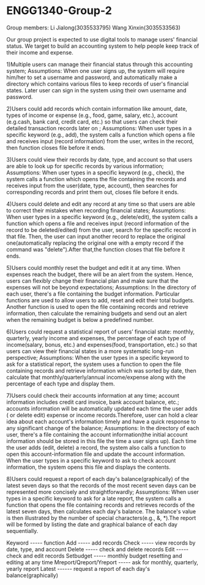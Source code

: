 # ENGG1340-Group-2
Group members:
Li Jialong(3035533795)
Wang Xinxin(3035533563)

Our group project is expected to use digital tools to manage users' financial status. We target to build an accounting system to help people keep track of their income and expense. 

1)Multiple users can manage their financial status through this accounting system;
Assumptions:
When one user signs up, the system will require him/her to set a username and password, and automatically make a directory which contains various files to keep records of user's financial states. Later user can sign in the system using their own username and password. 
   
2)Users could add records which contain information like amount, date, types of income or expense (e.g., food, game, salary, etc.), account (e.g.cash, bank card, credit card, etc.) so that users can check their detailed transaction records later on ; 
Assumptions:
When user types in a specific keyword (e.g., add), the system calls a function which opens a file and receives input (record information) from the user, writes in the record, then function closes file before it ends.

3)Users could view their records by date, type, and account so that users are able to look up for specific records by various information; 
Assumptions:
When user types in a specific keyword (e.g., check), the system calls a function which opens the file containing the records and receives input from the user(date, type, account), then searches for corresponding records and print them out, closes file before it ends.

4)Users could delete and edit any record at any time so that users are able to correct their mistakes when recording financial states;
Assumptions:
When user types in a specific keyword (e.g., delete/edit), the system calls a function which opens a file and receives input (record information of the record to be deleted/edited) from the user, search for the specific record in that file. Then, the user can input another record to replace the original one(automatically replacing the original one with a empty record if the command was "delete").After that,the function closes that file before it ends.

5)Users could monthly reset the budget and edit it at any time. When expenses reach the budget, there will be an alert from the system. Hence, users can flexibly change their financial plan and make sure that the expenses will not be beyond expectations;
Assumptions:
In the directory of each user, there's a file containing the budget information. Particular functions are used to allow users to add, reset and edit their total budgets. Another function is used to open the file containing records and retrieve information, then calculate the remaining budgets and send out an alert when the remaining budget is below a predefined number.  

6)Users could request a statistical report of users’ financial state: monthly, quarterly, yearly income and expenses, the percentage of each type of income(salary, bonus, etc.) and expenses(food, transportation, etc.) so that users can view their financial states in a more systematic long-run perspective;
Assumptions:
When the user types in a specific keyword to ask for a statistical report, the system uses a function to open the file containing records and retrieve information which was sorted by date, then calculate that monthly/quarterly/annual income/expense along with the percentage of each type and display them.  

7)Users could check their accounts information at any time; account information includes credit card invoice, bank account balance, etc.; accounts information will be automatically updated each time the user adds ( or delete edit) expense or income records.Therefore, user can hold a clear idea about each account's information timely and have a quick response to any significant change of the balance;
Assumptions:
In the directory of each user, there's a file containing the account information(the initial account information should be stored in this file the time a user signs up). Each time the user adds (edit, delete) a record, the system also calls a function to open this account-information file and update the account information. When the user types in a specific keyword to ask to check account information, the system opens this file and displays the contents.  

8)Users could request a report of each day's balance(graphically) of the latest seven days so that the records of the most recent seven days can be represented more concisely and straightforwardly;
Assumptions:
When user types in a specific keyword to ask for a late report, the system calls a function that opens the file containing records and retrieves records of the latest seven days, then calculates each day's balance. The balance's value is then illustrated by the number of special characters(e.g., &, *).The report will be formed by listing the date and graphical balance of each day sequentially.
 
Keyword		-----			    function 
Add			-----			    add records
Check			-----	 	       view records by date, type, and account 
Delete		-----			    check and delete records
Edit			-----			    check and edit records
Setbudget	-----			    monthly budget resetting and editing at any time
Mreport/Qreport/Yreport ----- ask for monthly, quarterly, yearly report
Latest 			------		    request a report of each day's balance(graphically)



